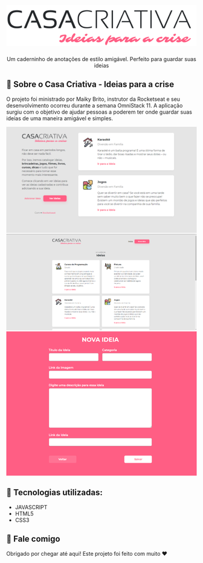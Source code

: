 <h1 align="center">
    <img width="600" src="public/logo.svg" />
</h1>

<p align="center">
Um caderninho de anotações de estilo amigável. Perfeito para guardar suas ideias
</p>

📌 Sobre o Casa Criativa - Ideias para a crise
------------------
O projeto foi ministrado por Maiky Brito, instrutor da Rocketseat e seu desenvolvimento ocorreu durante a semana OmniStack 11. A aplicação surgiu com o objetivo de ajudar pessoas a poderem ter onde guardar suas ideias de uma maneira amigável e simples. 


<img src="imagens_tela/CasaCriativa.png" alt="page-home">
<img src="imagens_tela/Ideias2.png" alt="page-new-idea">
<img src="imagens_tela/NovaIdeia.png" alt="page-view-idea">

🔧 Tecnologias utilizadas:
------------------

- JAVASCRIPT
- HTML5
- CSS3

💬 Fale comigo
------------------

Obrigado por chegar até aqui! Este projeto foi feito com muito ❤
